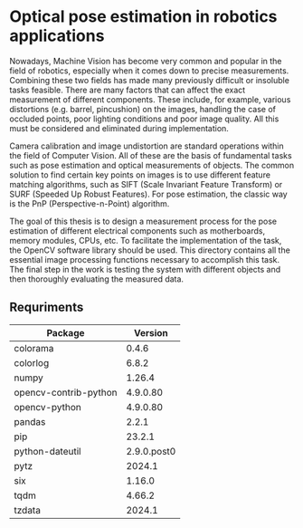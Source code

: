 # Optical pose estimation in robotics applications
Nowadays, Machine Vision has become very common and popular in the field of robotics, especially when it comes down to precise measurements. Combining these two fields has made many previously difficult or insoluble tasks feasible. There are many factors that can affect the exact measurement of different components. These include, for example, various distortions (e.g. barrel, pincushion) on the images, handling the case of occluded points, poor lighting conditions and poor image quality. All this must be considered and eliminated during implementation.

Camera calibration and image undistortion are standard operations within the field of Computer Vision. All of these are the basis of fundamental tasks such as pose estimation and optical measurements of objects. The common solution to find certain key points on images is to use different feature matching algorithms, such as SIFT (Scale Invariant Feature Transform) or SURF (Speeded Up Robust Features). For pose estimation, the classic way is the PnP (Perspective-n-Point) algorithm.

The goal of this thesis is to design a measurement process for the pose estimation of different electrical components such as motherboards, memory modules, CPUs, etc. To facilitate the implementation of the task, the OpenCV software library should be used. This directory contains all the essential image processing functions necessary to accomplish this task. The final step in the work is testing the system with different objects and then thoroughly evaluating the measured data.


## Requriments
| Package               | Version    |
|-----------------------|------------|
| colorama              | 0.4.6      |
| colorlog              | 6.8.2      |
| numpy                 | 1.26.4     |
| opencv-contrib-python | 4.9.0.80   |
| opencv-python         | 4.9.0.80   |
| pandas                | 2.2.1      |
| pip                   | 23.2.1     |
| python-dateutil       | 2.9.0.post0|
| pytz                  | 2024.1     |
| six                   | 1.16.0     |
| tqdm                  | 4.66.2     |
| tzdata                | 2024.1     |
